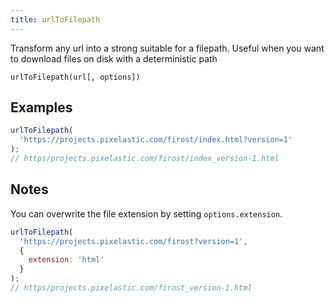 ```yaml
---
title: urlToFilepath
---
```


<div class="lead">
  Transform any url into a strong suitable for a filepath. Useful when you want
  to download files on disk with a deterministic path
</div>

`urlToFilepath(url[, options])`

## Examples

```js
urlToFilepath(
  'https://projects.pixelastic.com/firost/index.html?version=1'
);
// https/projects.pixelastic.com/firost/index_version-1.html
```

## Notes

You can overwrite the file extension by setting `options.extension`.

```js
urlToFilepath(
  'https://projects.pixelastic.com/firost?version=1',
  {
    extension: 'html'
  }
);
// https/projects.pixelastic.com/firost_version-1.html
```
